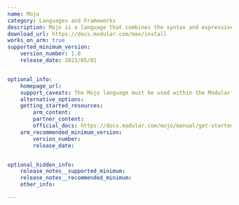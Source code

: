 ```yaml
---
name: Mojo
category: Languages and Frameworks
description: Mojo is a language that combines the syntax and expressiveness of Python with the performance of C. Mojo generalizes code across CPUs, GPUs, and TPUs automatically.
download_url: https://docs.modular.com/max/install
works_on_arm: true
supported_minimum_version:
    version_number: 1.0
    release_date: 2023/05/01


optional_info:
    homepage_url: 
    support_caveats: The Mojo language must be used within the Modular Accelerated Xecution (MAX) platform SDK.
    alternative_options:
    getting_started_resources:
        arm_content: 
        partner_content: 
        official_docs: https://docs.modular.com/mojo/manual/get-started
    arm_recommended_minimum_version:
        version_number:
        release_date:


optional_hidden_info:
    release_notes__supported_minimum: 
    release_notes__recommended_minimum:
    other_info: 

---
```

